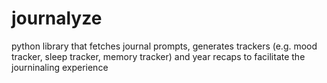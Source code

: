 # journalyze
python library that fetches journal prompts, generates trackers (e.g. mood tracker, sleep tracker, memory tracker) and year recaps to facilitate the journinaling experience
